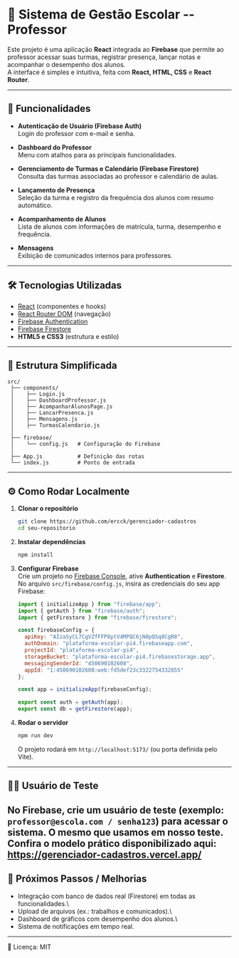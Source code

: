 # 📘 Sistema de Gestão Escolar -- Professor

Este projeto é uma aplicação **React** integrada ao **Firebase** que
permite ao professor acessar suas turmas, registrar presença, lançar
notas e acompanhar o desempenho dos alunos.\
A interface é simples e intuitiva, feita com **React, HTML, CSS** e
**React Router**.

------------------------------------------------------------------------

## 🚀 Funcionalidades

-   **Autenticação de Usuário (Firebase Auth)**\
    Login do professor com e-mail e senha.

-   **Dashboard do Professor**\
    Menu com atalhos para as principais funcionalidades.

-   **Gerenciamento de Turmas e Calendário (Firebase Firestore)**\
    Consulta das turmas associadas ao professor e calendário de aulas.

-   **Lançamento de Presença**\
    Seleção da turma e registro da frequência dos alunos com resumo
    automático.

-   **Acompanhamento de Alunos**\
    Lista de alunos com informações de matrícula, turma, desempenho e
    frequência.

-   **Mensagens**\
    Exibição de comunicados internos para professores.

------------------------------------------------------------------------

## 🛠️ Tecnologias Utilizadas

-   [React](https://react.dev/) (componentes e hooks)
-   [React Router DOM](https://reactrouter.com/) (navegação)
-   [Firebase Authentication](https://firebase.google.com/docs/auth)
-   [Firebase Firestore](https://firebase.google.com/docs/firestore)
-   **HTML5 e CSS3** (estrutura e estilo)

------------------------------------------------------------------------

## 📂 Estrutura Simplificada

    src/
     ├── components/
     │    ├── Login.js
     │    ├── DashboardProfessor.js
     │    ├── AcompanharAlunosPage.js
     │    ├── LancarPresenca.js
     │    ├── Mensagens.js
     │    ├── TurmasCalendario.js
     │
     ├── firebase/
     │    └── config.js   # Configuração do Firebase
     │
     ├── App.js           # Definição das rotas
     └── index.js         # Ponto de entrada

------------------------------------------------------------------------

## ⚙️ Como Rodar Localmente

1.  **Clonar o repositório**

    ``` bash
    git clone https://github.com/ercck/gerenciador-cadastros
    cd seu-repositorio
    ```

2.  **Instalar dependências**

    ``` bash
    npm install
    ```

3.  **Configurar Firebase**\
    Crie um projeto no [Firebase
    Console](https://console.firebase.google.com/), ative
    **Authentication** e **Firestore**.\
    No arquivo `src/firebase/config.js`, insira as credenciais do seu
    app Firebase:

    ``` js
    import { initializeApp } from "firebase/app";
    import { getAuth } from "firebase/auth";
    import { getFirestore } from "firebase/firestore";

    const firebaseConfig = {
      apiKey: "AIzaSyCL7CgVZfFFP8ptV4MPQC6jN0pQSq8CgR8", 
      authDomain: "plataforma-escolar-pi4.firebaseapp.com",
      projectId: "plataforma-escolar-pi4",
      storageBucket: "plataforma-escolar-pi4.firebasestorage.app",
      messagingSenderId: "450690102608",
      appId: "1:450690102608:web:fd5def23c3322754332855"
    };

    const app = initializeApp(firebaseConfig);

    export const auth = getAuth(app);
    export const db = getFirestore(app);
    ```

4.  **Rodar o servidor**

    ``` bash
    npm run dev
    ```

    O projeto rodará em `http://localhost:5173/` (ou porta definida pelo
    Vite).

------------------------------------------------------------------------

## 👨‍🏫 Usuário de Teste

No Firebase, crie um usuário de teste (exemplo:
`professor@escola.com / senha123`) para acessar o sistema. O mesmo que usamos em nosso teste.
Confira o modelo prático disponibilizado aqui: https://gerenciador-cadastros.vercel.app/
------------------------------------------------------------------------

## 📌 Próximos Passos / Melhorias

-   Integração com banco de dados real (Firestore) em todas as
    funcionalidades.\
-   Upload de arquivos (ex.: trabalhos e comunicados).\
-   Dashboard de gráficos com desempenho dos alunos.\
-   Sistema de notificações em tempo real.

------------------------------------------------------------------------

📄 Licença: MIT

